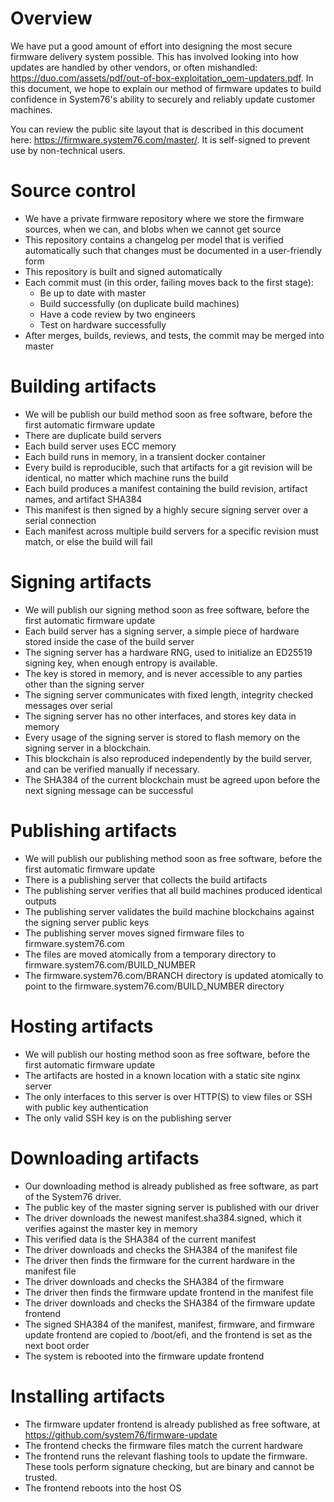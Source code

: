 # Overview

We have put a good amount of effort into designing the most secure firmware delivery system possible. This has involved looking into how updates are handled by other vendors, or often mishandled: https://duo.com/assets/pdf/out-of-box-exploitation_oem-updaters.pdf. In this document, we hope to explain our method of firmware updates to build confidence in System76's ability to securely and reliably update customer machines.

You can review the public site layout that is described in this document here: https://firmware.system76.com/master/. It is self-signed to prevent use by non-technical users.

# Source control
- We have a private firmware repository where we store the firmware sources, when we can, and blobs when we cannot get source
- This repository contains a changelog per model that is verified automatically such that changes must be documented in a user-friendly form
- This repository is built and signed automatically
- Each commit must (in this order, failing moves back to the first stage):
    - Be up to date with master
    - Build successfully (on duplicate build machines)
    - Have a code review by two engineers
    - Test on hardware successfully
- After merges, builds, reviews, and tests, the commit may be merged into master

# Building artifacts
- We will be publish our build method soon as free software, before the first automatic firmware update
- There are duplicate build servers
- Each build server uses ECC memory
- Each build runs in memory, in a transient docker container
- Every build is reproducible, such that artifacts for a git revision will be identical, no matter which machine runs the build
- Each build produces a manifest containing the build revision, artifact names, and artifact SHA384
- This manifest is then signed by a highly secure signing server over a serial connection
- Each manifest across multiple build servers for a specific revision must match, or else the build will fail

# Signing artifacts
- We will publish our signing method soon as free software, before the first automatic firmware update
- Each build server has a signing server, a simple piece of hardware stored inside the case of the build server
- The signing server has a hardware RNG, used to initialize an ED25519 signing key, when enough entropy is available.
- The key is stored in memory, and is never accessible to any parties other than the signing server
- The signing server communicates with fixed length, integrity checked messages over serial
- The signing server has no other interfaces, and stores key data in memory
- Every usage of the signing server is stored to flash memory on the signing server in a blockchain.
- This blockchain is also reproduced independently by the build server, and can be verified manually if necessary.
- The SHA384 of the current blockchain must be agreed upon before the next signing message can be successful

# Publishing artifacts
- We will publish our publishing method soon as free software, before the first automatic firmware update
- There is a publishing server that collects the build artifacts
- The publishing server verifies that all build machines produced identical outputs
- The publishing server validates the build machine blockchains against the signing server public keys
- The publishing server moves signed firmware files to firmware.system76.com
- The files are moved atomically from a temporary directory to firmware.system76.com/BUILD_NUMBER
- The firmware.system76.com/BRANCH directory is updated atomically to point to the firmware.system76.com/BUILD_NUMBER directory

# Hosting artifacts
- We will publish our hosting method soon as free software, before the first automatic firmware update
- The artifacts are hosted in a known location with a static site nginx server
- The only interfaces to this server is over HTTP(S) to view files or SSH with public key authentication
- The only valid SSH key is on the publishing server

# Downloading artifacts
- Our downloading method is already published as free software, as part of the System76 driver.
- The public key of the master signing server is published with our driver
- The driver downloads the newest manifest.sha384.signed, which it verifies against the master key in memory
- This verified data is the SHA384 of the current manifest
- The driver downloads and checks the SHA384 of the manifest file
- The driver then finds the firmware for the current hardware in the manifest file
- The driver downloads and checks the SHA384 of the firmware
- The driver then finds the firmware update frontend in the manifest file
- The driver downloads and checks the SHA384 of the firmware update frontend
- The signed SHA384 of the manifest, manifest, firmware, and firmware update frontend are copied to /boot/efi, and the frontend is set as the next boot order
- The system is rebooted into the firmware update frontend

# Installing artifacts
- The firmware updater frontend is already published as free software, at https://github.com/system76/firmware-update
- The frontend checks the firmware files match the current hardware
- The frontend runs the relevant flashing tools to update the firmware. These tools perform signature checking, but are binary and cannot be trusted.
- The frontend reboots into the host OS
